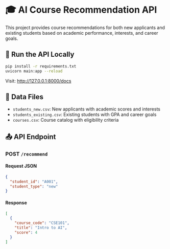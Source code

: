 # 🎓 AI Course Recommendation API

This project provides course recommendations for both new applicants and existing students based on academic performance, interests, and career goals.

## 🚀 Run the API Locally

```bash
pip install -r requirements.txt
uvicorn main:app --reload
```

Visit: http://127.0.0.1:8000/docs

## 📁 Data Files

- `students_new.csv`: New applicants with academic scores and interests
- `students_existing.csv`: Existing students with GPA and career goals
- `courses.csv`: Course catalog with eligibility criteria

## 📤 API Endpoint

### POST `/recommend`

#### Request JSON
```json
{
  "student_id": "A001",
  "student_type": "new"
}
```

#### Response
```json
[
  {
    "course_code": "CSE101",
    "title": "Intro to AI",
    "score": 4
  }
]
```
